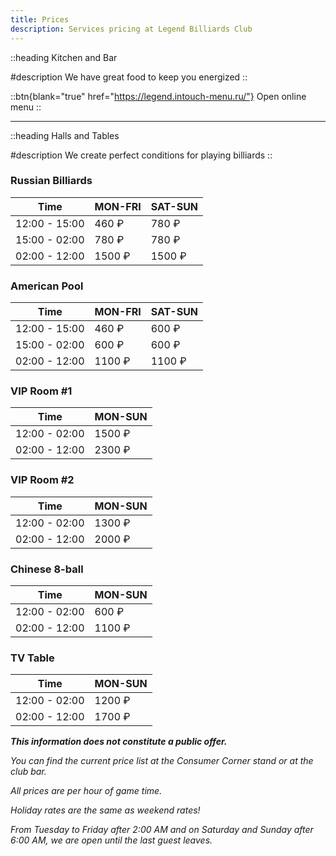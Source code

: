 ```yaml
---
title: Prices
description: Services pricing at Legend Billiards Club
---
```


::heading
Kitchen and Bar

#description
We have great food to keep you energized
::

::btn{blank="true" href="https://legend.intouch-menu.ru/"}
Open online menu
::

---

::heading
Halls and Tables

#description
We create perfect conditions for playing billiards
::

### Russian Billiards

| Time          | MON-FRI | SAT-SUN |
| ------------- | ------- | ------- |
| 12:00 - 15:00 | 460 ₽   | 780 ₽   |
| 15:00 - 02:00 | 780 ₽   | 780 ₽   |
| 02:00 - 12:00 | 1500 ₽  | 1500 ₽  |

### American Pool

| Time          | MON-FRI | SAT-SUN |
| ------------- | ------- | ------- |
| 12:00 - 15:00 | 460 ₽   | 600 ₽   |
| 15:00 - 02:00 | 600 ₽   | 600 ₽   |
| 02:00 - 12:00 | 1100 ₽  | 1100 ₽  |

### VIP Room #1

| Time          | MON-SUN |
| ------------- | ------- |
| 12:00 - 02:00 | 1500 ₽  |
| 02:00 - 12:00 | 2300 ₽  |

### VIP Room #2

| Time          | MON-SUN |
| ------------- | ------- |
| 12:00 - 02:00 | 1300 ₽  |
| 02:00 - 12:00 | 2000 ₽  |

### Chinese 8-ball

| Time          | MON-SUN |
| ------------- | ------- |
| 12:00 - 02:00 | 600 ₽   |
| 02:00 - 12:00 | 1100 ₽  |

### TV Table

| Time          | MON-SUN |
| ------------- | ------- |
| 12:00 - 02:00 | 1200 ₽  |
| 02:00 - 12:00 | 1700 ₽  |

***This information does not constitute a public offer.***

*You can find the current price list at the Consumer Corner stand or at the club bar.*

*All prices are per hour of game time.*

*Holiday rates are the same as weekend rates!*

*From Tuesday to Friday after 2:00 AM and on Saturday and Sunday after 6:00 AM, we are open until the last guest leaves.*
